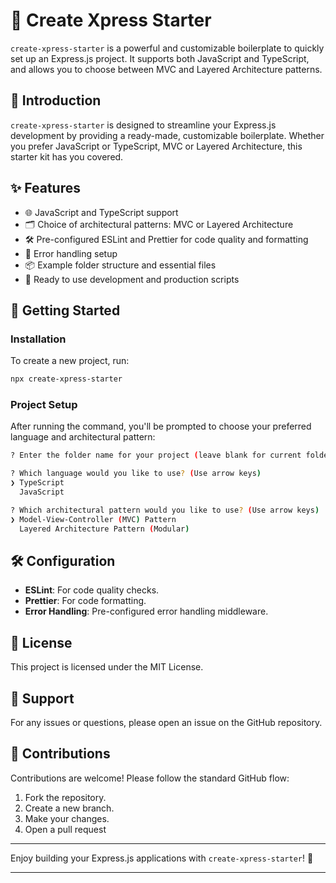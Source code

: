 # 🌟 Create Xpress Starter

`create-xpress-starter` is a powerful and customizable boilerplate to quickly set up an Express.js project. It supports both JavaScript and TypeScript, and allows you to choose between MVC and Layered Architecture patterns.

## 🚀 Introduction

`create-xpress-starter` is designed to streamline your Express.js development by providing a ready-made, customizable boilerplate. Whether you prefer JavaScript or TypeScript, MVC or Layered Architecture, this starter kit has you covered.

## ✨ Features

- 🌐 JavaScript and TypeScript support
- 🗂️ Choice of architectural patterns: MVC or Layered Architecture
- 🛠️ Pre-configured ESLint and Prettier for code quality and formatting
- 🔄 Error handling setup
- 📦 Example folder structure and essential files
- 🚀 Ready to use development and production scripts

## 🏁 Getting Started

### Installation

To create a new project, run:

```bash
npx create-xpress-starter
```

### Project Setup

After running the command, you'll be prompted to choose your preferred language and architectural pattern:

```bash
? Enter the folder name for your project (leave blank for current folder):

? Which language would you like to use? (Use arrow keys)
❯ TypeScript
  JavaScript

? Which architectural pattern would you like to use? (Use arrow keys)
❯ Model-View-Controller (MVC) Pattern
  Layered Architecture Pattern (Modular)
```

## 🛠️ Configuration

- **ESLint**: For code quality checks.
- **Prettier**: For code formatting.
- **Error Handling**: Pre-configured error handling middleware.

## 📄 License

This project is licensed under the MIT License.

## 💬 Support

For any issues or questions, please open an issue on the GitHub repository.

## 🎉 Contributions

Contributions are welcome! Please follow the standard GitHub flow:

1. Fork the repository.
2. Create a new branch.
3. Make your changes.
4. Open a pull request

<hr>

Enjoy building your Express.js applications with `create-xpress-starter`! 🚀

<hr>
